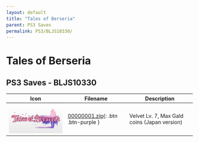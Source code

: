 ```yaml
---
layout: default
title: "Tales of Berseria"
parent: PS3 Saves
permalink: PS3/BLJS10330/
---
```

# Tales of Berseria

## PS3 Saves - BLJS10330

| Icon | Filename | Description |
|------|----------|-------------|
| ![Tales of Berseria](ICON0.PNG) | [00000001.zip](00000001.zip){: .btn .btn-purple } | Velvet Lv. 7, Max Gald coins (Japan version) |
